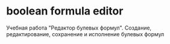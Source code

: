 # boolean formula editor
Учебная работа "Редактор булевых формул". 
Создание, редактирование, сохранение и исполнение булевых формул
